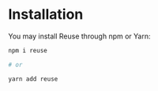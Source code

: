 # Installation

You may install Reuse through npm or Yarn:

```bash
npm i reuse

# or

yarn add reuse
```
